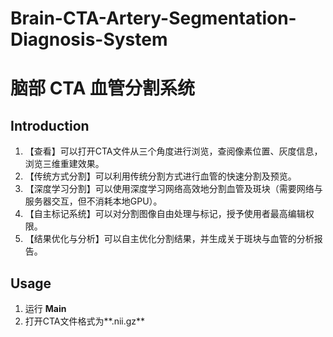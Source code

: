 # Brain-CTA-Artery-Segmentation-Diagnosis-System
# 脑部 CTA 血管分割系统

## Introduction
1. 【查看】可以打开CTA文件从三个角度进行浏览，查阅像素位置、灰度信息，浏览三维重建效果。 
2. 【传统方式分割】可以利用传统分割方式进行血管的快速分割及预览。 
3. 【深度学习分割】可以使用深度学习网络高效地分割血管及斑块（需要网络与服务器交互，但不消耗本地GPU）。 
4. 【自主标记系统】可以对分割图像自由处理与标记，授予使用者最高编辑权限。 
5. 【结果优化与分析】可以自主优化分割结果，并生成关于斑块与血管的分析报告。

## Usage
1. 运行 **Main**  
2. 打开CTA文件格式为**.nii.gz**
